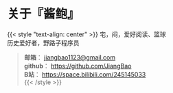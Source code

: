 # 关于『酱鲍』

{{< style "text-align: center" >}}
宅，闷，爱好阅读、篮球  
历史爱好者，野路子程序员

>**邮箱**： jiangbao1123@gmail.com  
>**github**： https://github.com/JiangBao  
>**B站**： https://space.bilibili.com/245145033  
{{< /style >}}

